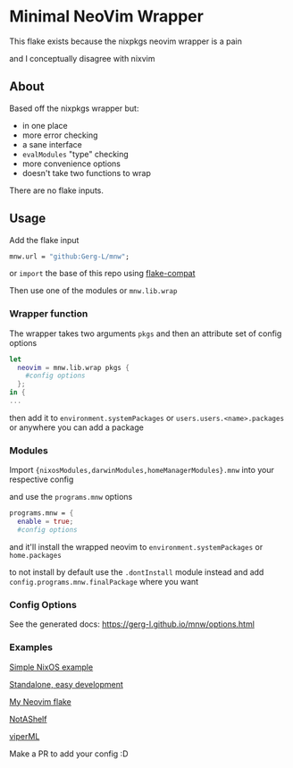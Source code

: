 
# Minimal NeoVim Wrapper

This flake exists because the nixpkgs neovim wrapper is a pain

and I conceptually disagree with nixvim

## About

Based off the nixpkgs wrapper but:
- in one place
- more error checking
- a sane interface
- `evalModules` "type" checking
- more convenience options
- doesn't take two functions to wrap

There are no flake inputs.

## Usage

Add the flake input
```nix
mnw.url = "github:Gerg-L/mnw";
```

or `import` the base of this repo using [flake-compat](https://github.com/edolstra/flake-compat)

Then use one of the modules or `mnw.lib.wrap`

### Wrapper function
The wrapper takes two arguments `pkgs` and then an attribute set of config options

```nix
let
  neovim = mnw.lib.wrap pkgs {
    #config options
  };
in {
...
```

then add it to `environment.systemPackages` or `users.users.<name>.packages` or anywhere you can add a package

### Modules
Import `{nixosModules,darwinModules,homeManagerModules}.mnw` into your respective config

and use the `programs.mnw` options

```nix
programs.mnw = {
  enable = true;
  #config options
```

and it'll install the wrapped neovim to `environment.systemPackages` or `home.packages`

to not install by default use the `.dontInstall` module instead and add `config.programs.mnw.finalPackage` where you want


### Config Options

See the generated docs:
<https://gerg-l.github.io/mnw/options.html>



### Examples

[Simple NixOS example](https://github.com/Gerg-L/mnw/tree/master/examples/nixos)

[Standalone, easy development](https://github.com/Gerg-L/mnw/tree/master/examples/easy-dev)

[My Neovim flake](https://github.com/Gerg-L/nvim-flake)

[NotAShelf](https://github.com/notashelf/nvf)

[viperML](https://github.com/viperML/dotfiles/blob/master/packages/neovim/module.nix)

Make a PR to add your config :D

